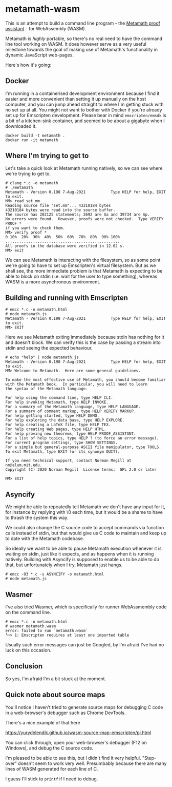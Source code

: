 # metamath-wasm

This is an attempt to build a command line program - the [Metamath proof assistant](http://us.metamath.org/#mmprog) - for WebAssembly (WASM).

Metamath is *highly* portable, so there's no real need to have the command line tool working on WASM.  It does however serve as a very useful milestone towards the goal of making use of Metamath's functionality in dynamic JavaScript web-pages.

Here's how it's going:

## Docker

I'm running in a containerised development environment because I find it easier and more convenient than setting it up manually on the host computer, and you can jump ahead straight to where I'm getting stuck with no set up at all.  You might not want to bother with Docker if you're already set up for Emscripten development.  Please bear in mind `emscripten/emsdk` is a bit of a kitchen-sink container, and seemed to be about a gigabyte when I downloaded it.

```
docker build -t metamath .
docker run -it metamath
```

## Where I'm trying to get to

Let's take a quick look at Metamath running natively, so we can see where we're trying to get to.

```
# clang *.c -o metamath
# ./metamath
Metamath - Version 0.198 7-Aug-2021           Type HELP for help, EXIT to exit.
MM> read set.mm
Reading source file "set.mm"... 43210184 bytes
43210184 bytes were read into the source buffer.
The source has 202125 statements; 2692 are $a and 39734 are $p.
No errors were found.  However, proofs were not checked.  Type VERIFY PROOF *
if you want to check them.
MM> verify proof *
0 10%  20%  30%  40%  50%  60%  70%  80%  90% 100%
..................................................
All proofs in the database were verified in 12.02 s.
MM> exit
```

We can see Metamath is interacting with the filesystem, so as some point we're going to have to set up Emscripten's virtual filesystem.  But as we shall see, the more immediate problem is that Metamath is expecting to be able to block on stdin (i.e. wait for the user to type something), whereas WASM is a more asynchronous environment.

## Building and running with Emscripten

```
# emcc *.c -o metamath.html
# node metamath.js
Metamath - Version 0.198 7-Aug-2021           Type HELP for help, EXIT to exit.
MM> EXIT
```

Here we see Metamath exiting immediately because stdin has nothing for it and doesn't block.  We can verify this is the case by passing a stream into stdin and seeing the expected behaviour.

```
# echo "help" | node metamath.js
Metamath - Version 0.198 7-Aug-2021           Type HELP for help, EXIT to exit.
MM> Welcome to Metamath.  Here are some general guidelines.

To make the most effective use of Metamath, you should become familiar
with the Metamath book.  In particular, you will need to learn
the syntax of the Metamath language.

For help using the command line, type HELP CLI.
For help invoking Metamath, type HELP INVOKE.
For a summary of the Metamath language, type HELP LANGUAGE.
For a summary of comment markup, type HELP VERIFY MARKUP.
For help getting started, type HELP DEMO.
For help exploring the data base, type HELP EXPLORE.
For help creating a LaTeX file, type HELP TEX.
For help creating Web pages, type HELP HTML.
For help proving new theorems, type HELP PROOF_ASSISTANT.
For a list of help topics, type HELP ? (to force an error message).
For current program settings, type SHOW SETTINGS.
For a simple but general-purpose ASCII file manipulator, type TOOLS.
To exit Metamath, type EXIT (or its synonym QUIT).

If you need technical support, contact Norman Megill at nm@alum.mit.edu.
Copyright (C) 2020 Norman Megill  License terms:  GPL 2.0 or later

MM> EXIT
```

## Asyncify

We might be able to repeatedly tell Metamath we don't have any input for it, for instance by replying with \0 each time, but it would be a shame to have to thrash the system this way.

We could also change the C source code to accept commands via function calls instead of stdin, but that would give us C code to maintain and keep up to date with the Metamath codebase.

So ideally we want to be able to pause Metamath execution whenever it is waiting on stdin, just like it expects, and as happens when it is running natively.  Building with Asyncify is supposed to enable us to be able to do that, but unfortunately when I try, Metamath just hangs.

```
# emcc -O3 *.c -s ASYNCIFY -o metamath.html
# node metamath.js
```

## Wasmer

I've also tried Wasmer, which is specifically for runner WebAssmembly code on the command line.

```
# emcc *.c -o metamath.html
# wasmer metamath.wasm
error: failed to run `metamath.wasm`
╰─> 1: Emscripten requires at least one imported table
```

Usually such error messages can just be Googled, by I'm afraid I've had no luck on this occasion.

## Conclusion

So yes, I'm afraid I'm a bit stuck at the moment.

## Quick note about source maps

You'll notice I haven't tried to generate source maps for debugging C code in a web-browser's debugger such as Chrome DevTools.

There's a nice example of that here

https://yurydelendik.github.io/wasm-source-map-emscripten/pi.html

You can click through, open your web-browser's debugger (F12 on Windows), and debug the C source code.

I'm pleased to be able to see this, but I didn't find it very helpful.  "Step-over" doesn't seem to work very well.  Presumbably because there are many lines of WASM generated for each line of C.

I guess I'll stick to `printf` if I need to debug.